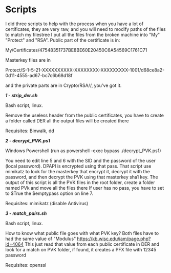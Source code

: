# Scripts

I did three scripts to help with the process when you have a lot of certificates, 
they are very raw, and you will need to modify paths of the files to match my filestree
I put all the files from the broken machine into "My" "Protect" and "RSA".
Public part of the certificate is in:

My/Certificates/47548351737BE8BE60E20450C6A54569C1761C71

Masterkey files are in 

Protect/S-1-5-21-XXXXXXXXXX-XXXXXXXX-XXXXXXXXX-1001/d68ce8a2-0d11-4555-ad67-bc7c6b68d18f

and the private parts are in Crypto/RSA/<SID>/<numbers>, you've got it.

***1 - strip_der.sh***

Bash script, linux.

Remove the useless header from the public certificates, you have to create a folder called
DER all the output files will be created there

Requisites: Binwalk, dd

***2 - decrypt_PVK.ps1***

Windows Powershell (run as powershell -exec bypass ./decrypt_PVK.ps1)

You need to edit line 5 and 6 with the SID and the password 
of the user (local password). DPAPI is encrypted using that pass.
That script use mimikatz to look for the masterkey that encrypt it, decrypt it with the password,
and then decrypt the PVK using that masterkey sha1 key.
The output of this script is all the PVK files in the root folder, create a folder named PVk and move all the files there
If user has no pass, you have to set to $True the $emptypass option on line 7.

Requisites: mimikatz (disable Antivirus)

***3 - match_pairs.sh***

Bash script, linux.

How to know what public file goes with what PVK key? Both files have to had the same value
of "Modulus"
https://kb.wisc.edu/iam/page.php?id=4064
This just read that value from each public certificate in DER and look for a match on PVK folder, if found,
it creates a PFX file with 12345 password

Requisites: openssl
